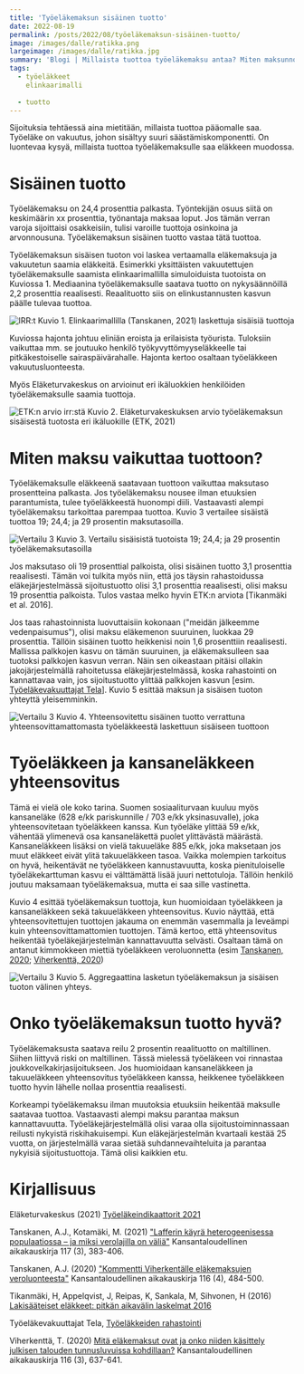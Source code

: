 ```yaml
---
title: 'Työeläkemaksun sisäinen tuotto'
date: 2022-08-19
permalink: /posts/2022/08/työeläkemaksun-sisäinen-tuotto/
image: /images/dalle/ratikka.png
largeimage: /images/dalle/ratikka.jpg
summary: 'Blogi | Millaista tuottoa työeläkemaksu antaa? Miten maksunnousu tai -lasku vaikuttaa?'
tags:
  - työeläkkeet
    elinkaarimalli
    
  - tuotto
---
```


Sijoituksia tehtäessä aina mietitään, millaista tuottoa pääomalle saa. Työeläke on vakuutus, johon sisältyy suuri säästämiskomponentti.
On luontevaa kysyä, millaista tuottoa työeläkemaksulle saa eläkkeen muodossa. 

Sisäinen tuotto
======

Työeläkemaksu on 24,4 prosenttia palkasta. Työntekijän osuus siitä on keskimäärin xx prosenttia, työnantaja maksaa loput. 
Jos tämän verran varoja sijoittaisi osakkeisiin, tulisi varoille tuottoja osinkoina ja arvonnousuna. Työeläkemaksun sisäinen tuotto vastaa tätä
tuottoa. 

Työeläkemaksun sisäisen tuoton voi laskea vertaamalla eläkemaksuja ja vakuutetun saamia eläkkeitä. 
Esimerkki yksittäisten vakuutettujen työeläkemaksulle saamista elinkaarimallilla simuloiduista tuotoista on Kuviossa 1. 
Mediaanina työeläkemaksulle saatava tuotto on nykysäännöillä 2,2 prosenttia reaalisesti.
Reaalituotto siis on elinkustannusten kasvun päälle tulevaa tuottoa. 

![IRR:t](/images/irr/irr.png)
Kuvio 1. Elinkaarimallilla (Tanskanen, 2021) laskettuja sisäisiä tuottoja 

Kuviossa hajonta johtuu eliniän eroista ja erilaisista työurista. Tuloksiin vaikuttaa mm. se joutuuko henkilö työkyvyttömyyseläkkeelle
tai pitkäkestoiselle sairaspäivärahalle. Hajonta kertoo osaltaan työeläkkeen vakuutusluonteesta.

Myös Eläketurvakeskus on arvioinut eri ikäluokkien henkilöiden työeläkemaksulle saamia tuottoja.

![ETK:n arvio irr:stä](/images/irr/etk.png)
Kuvio 2. Eläketurvakeskuksen arvio työeläkemaksun sisäisestä tuotosta eri ikäluokille (ETK, 2021)

Miten maksu vaikuttaa tuottoon?
======

Työeläkemaksulle eläkkeenä saatavaan tuottoon vaikuttaa maksutaso prosentteina palkasta.
Jos työeläkemaksu nousee ilman etuuksien parantumista, tulee työeläkkeestä huonompi diili. Vastaavasti alempi työeläkemaksu
tarkoittaa parempaa tuottoa. Kuvio 3 vertailee sisäistä tuottoa 19; 24,4; ja 29 prosentin maksutasoilla. 

![Vertailu 3](/images/irr/vertailu3.png)
Kuvio 3. Vertailu sisäisistä tuotoista 19; 24,4; ja 29 prosentin työeläkemaksutasoilla

Jos maksutaso oli 19 prosenttial palkoista, olisi sisäinen tuotto 3,1 prosenttia reaalisesti. Tämän voi tulkita myös niin,
että jos täysin rahastoidussa eläkejärjestelmässä sijoitustuotto olisi 3,1 prosenttia reaalisesti, olisi maksu 19 prosenttia palkoista.
Tulos vastaa melko hyvin ETK:n arviota [Tikanmäki et al. 2016].

Jos taas rahastoinnista luovuttaisiin kokonaan ("meidän jälkeemme vedenpaisumus"), olisi maksu eläkemenon suuruinen, luokkaa 29 prosenttia.
Tällöin sisäinen tuotto heikkenisi noin 1,6 prosenttiin reaalisesti. Mallissa palkkojen kasvu on tämän suuruinen, ja
eläkemaksulleen saa tuotoksi palkkojen kasvun verran. Näin sen oikeastaan pitäisi ollakin jakojärjestelmällä rahoitetussa 
eläkejärjestelmässä, koska rahastointi on kannattavaa vain, jos sijoitustuotto ylittää palkkojen kasvun [esim. [Työeläkevakuuttajat Tela](https://www.tela.fi/tyoelakkeiden-rahoitus/rahoituksen-periaatteet/rahastointi/)].
Kuvio 5 esittää maksun ja sisäisen tuoton yhteyttä yleisemminkin.

![Vertailu 3](/images/irr/yhtsov_vs_pelkka.png)
Kuvio 4. Yhteensovitettu sisäinen tuotto verrattuna yhteensovittamattomasta työeläkkeestä laskettuun sisäiseen tuottoon

Työeläkkeen ja kansaneläkkeen yhteensovitus
======

Tämä ei vielä ole koko tarina. Suomen sosiaaliturvaan kuuluu myös kansaneläke (628 e/kk pariskunnille / 703 e/kk yksinasuvalle), joka yhteensovitetaan työeläkkeen kanssa. 
Kun työeläke ylittää 59 e/kk, vähentää ylimenevä osa kansaneläkettä puolet ylittävästä määrästä. 
Kansaneläkkeen lisäksi on vielä takuueläke 885 e/kk, joka maksetaan jos muut eläkkeet eivät ylitä takuueläkkeen tasoa.
Vaikka molempien tarkoitus on hyvä, heikentävät ne työeläkkeen kannustavuutta, koska pienituloiselle 
työeläkekarttuman kasvu ei välttämättä lisää juuri nettotuloja.
Tällöin henkilö joutuu maksamaan työeläkemaksua, mutta ei saa sille vastinetta.

Kuvio 4 esittää työeläkemaksun tuottoja, kun huomioidaan työeläkkeen ja kansaneläkkeen sekä takuueläkkeen yhteensovitus. 
Kuvio näyttää, että yhteensovitettujen tuottojen jakauma on enemmän vasemmalla ja leveämpi kuin yhteensovittamattomien tuottojen.
Tämä kertoo, että yhteensovitus heikentää työeläkejärjestelmän kannattavuutta selvästi.
Osaltaan tämä on antanut kimmokkeen miettiä työeläkkeen veroluonnetta (esim [Tanskanen, 2020](https://www.taloustieteellinenyhdistys.fi/wp-content/uploads/2020/12/KAK_4_2020_WEB-105-109.pdf); [Viherkenttä, 2020](https://www.taloustieteellinenyhdistys.fi/wp-content/uploads/2020/10/KAK_3_2020_WEB-86-102.pdf))

![Vertailu 3](/images/irr/maksu_vs_irr.png)
Kuvio 5. Aggregaattina lasketun työeläkemaksun ja sisäisen tuoton välinen yhteys.

Onko työeläkemaksun tuotto hyvä?
======

Työeläkemaksusta saatava reilu 2 prosentin reaalituotto on maltillinen. Siihen liittyvä riski on maltillinen. Tässä mielessä
työeläkeen voi rinnastaa joukkovelkakirjasijoitukseen. Jos huomioidaan kansaneläkkeen ja takuueläkkeen yhteensovitus työeläkkeen kanssa, 
heikkenee työeläkkeen tuotto hyvin lähelle nollaa prosenttia reaalisesti.

Korkeampi työeläkemaksu ilman muutoksia etuuksiin heikentää maksulle saatavaa tuottoa. Vastaavasti alempi maksu parantaa maksun kannattavuutta.
Työeläkejärjestelmällä olisi varaa olla sijoitustoiminnassaan reilusti nykyistä riskihakuisempi. Kun eläkejärjestelmän kvartaali kestää
25 vuotta, on järjestelmällä varaa sietää suhdannevaihteluita ja parantaa nykyisiä sijoitustuottoja. Tämä olisi kaikkien etu.

Kirjallisuus
======

Eläketurvakeskus (2021) [Työeläkeindikaattorit 2021](https://www.julkari.fi/handle/10024/143130)

Tanskanen, A.J., Kotamäki, M. (2021) ["Lafferin käyrä heterogeenisessa populaatiossa – ja miksi verolajilla on väliä"](https://www.taloustieteellinenyhdistys.fi/wp-content/uploads/2021/10/KAK_3_2021_WEB-53-76.pdf) Kansantaloudellinen aikakauskirja 117 (3), 383-406.

Tanskanen, A.J. (2020) ["Kommentti Viherkentälle eläkemaksujen veroluonteesta"](https://www.taloustieteellinenyhdistys.fi/wp-content/uploads/2020/12/KAK_4_2020_WEB-105-109.pdf) Kansantaloudellinen aikakauskirja 116 (4), 484-500.

Tikanmäki, H, Appelqvist, J, Reipas, K, Sankala, M, Sihvonen, H (2016) [Lakisääteiset eläkkeet: pitkän aikavälin laskelmat 2016](https://www.julkari.fi/handle/10024/131352)

Työeläkevakuuttajat Tela, [Työeläkkeiden rahastointi](https://www.tela.fi/tyoelakkeiden-rahoitus/rahoituksen-periaatteet/rahastointi/)

Viherkenttä, T. (2020) [Mitä eläkemaksut ovat ja onko niiden käsittely julkisen talouden tunnusluvuissa kohdillaan?](https://www.taloustieteellinenyhdistys.fi/wp-content/uploads/2020/10/KAK_3_2020_WEB-86-102.pdf) Kansantaloudellinen aikakauskirja 116 (3), 637-641.